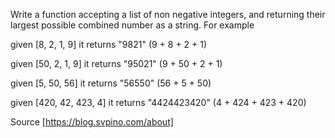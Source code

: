 Write a function accepting a list of non negative integers, and returning their largest possible combined number as a string. For example

given [8, 2, 1, 9]  it returns "9821"    (9 + 8 + 2 + 1)

given [50, 2, 1, 9]  it returns "95021"    (9 + 50 + 2 + 1)

given [5, 50, 56]    it returns "56550"    (56 + 5 + 50)

given [420, 42, 423, 4] it returns "4424423420" (4 + 424 + 423 + 420)

Source [https://blog.svpino.com/about]
